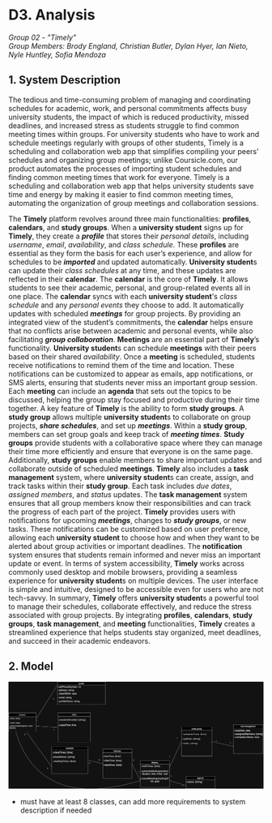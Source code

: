 # D3. Analysis

_Group 02 - "Timely"_\
_Group Members: Brody England, Christian Butler, Dylan Hyer, Ian Nieto, Nyle Huntley, Sofia Mendoza_

## 1. System Description
The tedious and time-consuming problem of managing and coordinating schedules for academic, work, and personal commitments affects busy university students, the impact of which is reduced productivity, missed deadlines, and increased stress as students struggle to find common meeting times within groups. For university students who have to work and schedule meetings regularly with groups of other students, Timely is a scheduling and collaboration web app that simplifies compiling your peers' schedules and organizing group meetings; unlike Coursicle.com, our product automates the processes of importing student schedules and finding common meeting times that work for everyone. Timely is a scheduling and collaboration web app that helps university students save time and energy by making it easier to find common meeting times, automating the organization of group meetings and collaboration sessions.

The **Timely** platform revolves around three main functionalities: **profiles**, **calendars**, and **study groups**. When a **university student** signs up for **Timely**, they create a **_profile_** that stores their *personal details*, including *username*, *email*, *availability*, and *class schedule*. These **profiles** are essential as they form the basis for each user’s experience, and allow for schedules to be **_imported_** and updated automatically. **University student**s can update their *class schedules* at any time, and these updates are reflected in their **calendar**. The **calendar** is the core of **Timely**. It allows students to see their academic, personal, and group-related events all in one place. The **calendar** syncs with each **university student**'s *class schedule* and any *personal events* they choose to add. It automatically updates with scheduled **_meetings_** for group projects. By providing an integrated view of the student’s commitments, the **calendar** helps ensure that no conflicts arise between academic and personal events, while also facilitating **_group collaboration_**. **Meetings** are an essential part of **Timely**’s functionality. **University student**s can schedule **meetings** with their peers based on their shared *availability*. Once a **meeting** is scheduled, students receive notifications to remind them of the time and location. These notifications can be customized to appear as emails, app notifications, or SMS alerts, ensuring that students never miss an important group session. Each **meeting** can include an **agenda** that sets out the topics to be discussed, helping the group stay focused and productive during their time together. A key feature of **Timely** is the ability to form **study groups**. A **study group** allows multiple **university student**s to collaborate on group projects, **_share schedules_**, and set up **_meetings_**. Within a **study group**, members can set group goals and keep track of **_meeting times_**. **Study groups** provide students with a collaborative space where they can manage their time more efficiently and ensure that everyone is on the same page. Additionally, **study groups** enable members to share important updates and collaborate outside of scheduled **meetings**. **Timely** also includes a **task management** system, where **university student**s can create, assign, and track tasks within their **study group**. Each task includes *due dates*, *assigned members*, and *status* updates. The **task management** system ensures that all group members know their responsibilities and can track the progress of each part of the project. **Timely** provides users with notifications for upcoming **_meetings_**, changes to **_study groups_**, or new tasks. These notifications can be customized based on user preference, allowing each **university student** to choose how and when they want to be alerted about group activities or important deadlines. The **notification** system ensures that students remain informed and never miss an important update or event. In terms of system accessibility, **Timely** works across commonly used desktop and mobile browsers, providing a seamless experience for **university student**s on multiple devices. The user interface is simple and intuitive, designed to be accessible even for users who are not tech-savvy. In summary, **Timely** offers **university student**s a powerful tool to manage their schedules, collaborate effectively, and reduce the stress associated with group projects. By integrating **profiles**, **calendars**, **study groups**, **task management**, and **meeting** functionalities, **Timely** creates a streamlined experience that helps students stay organized, meet deadlines, and succeed in their academic endeavors.




## 2. Model

![UML class diagram](useClassdDiagram.png)

- must have at least 8 classes, can add more requirements to system description if needed
